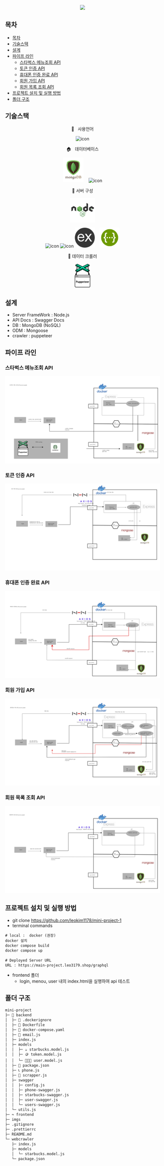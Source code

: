 <p align="center">
<img src="https://capsule-render.vercel.app/api?&type=waving&color=timeAuto&height=180&section=header&text=Mini Project%20:%20Starbucks&fontSize=50&animation=fadeIn&fontAlignY=45" />
  </p>

## 목차

-   [목차](#목차)
-   [기술스택](#기술스택)
-   [설계](#설계)
-   [파이프 라인](#파이프-라인)
    -   [스타벅스 메뉴조회 API](#스타벅스-메뉴조회-api)
    -   [토큰 인증 API](#토큰-인증-api)
    -   [휴대폰 인증 완료 API](#휴대폰-인증-완료-api)
    -   [회원 가입 API](#회원-가입-api)
    -   [회원 목록 조회 API](#회원-목록-조회-api)
-   [프로젝트 설치 및 실행 방법](#프로젝트-설치-및-실행-방법)
-   [폴더 구조](#폴더-구조)

## 기술스택

   <p align="center">
📑&nbsp&nbsp&nbsp사용언어
  </p>
<p align="center">
<img alt= "icon" wide="80" height="80" src ="https://techstack-generator.vercel.app/js-icon.svg">
  </p>
 <p align="center">
🏠&nbsp&nbsp&nbsp데이터베이스
  </p>
 <p align="center">
<img alt= "icon" wide="80" height="80" src ="imgs/mongodb-256x300.png">
&nbsp&nbsp
<img alt= "icon" wide="80" height="80" src ="imgs/img1.daumcdn.png">
</p>
 <p align="center">
🚀 서버 구성
 <p align="center">
<img alt= "icon" wide="80" height="80" src ="imgs/nodejs.png">
<p align="center">
<img alt= "icon" wide="65" height="65" src ="https://techstack-generator.vercel.app/docker-icon.svg">
<img alt= "icon" wide="65" height="65" src ="https://techstack-generator.vercel.app/restapi-icon.svg">
<img alt= "icon" wide="65" height="65" src ="imgs/express.png">
&nbsp&nbsp
<img alt= "icon" wide="65" height="65" src ="imgs/Swagger-logo.png
">

</p>
<p align="center">
🎨 데이터 크롤러
<p align="center">
<img alt= "icon" wide="80" height="80" src ="imgs/puppeteer.png">
</p>

## 설계

-   Server FrameWork : Node.js
-   API Docs : Swagger Docs
-   DB : MongoDB (NoSQL)
-   ODM : Mongoose
-   crawler : puppeteer

## 파이프 라인

### 스타벅스 메뉴조회 API

![](imgs/스타벅스%20메뉴조회%20API%20PG.png)

### 토큰 인증 API

![](imgs/토큰%20인증%20API%20PG.png)

### 휴대폰 인증 완료 API

![](imgs/휴대폰%20인증완료%20API%20PG.png)

### 회원 가입 API

![](imgs/회원가입%20API%20PG.png)

### 회원 목록 조회 API

![](imgs/회원%20목록%20조회%20API%20PG.png)

## 프로젝트 설치 및 실행 방법

-   git clone https://github.com/leokim1178/mini-project-1
-   terminal commands

```
# local :  docker (권장)
docker 설치
docker compose build
docker compose up

# Deployed Server URL
URL : https://main-project.leo3179.shop/graphql
```

-   frontend 폴더
    -   login, menou, user 내의 index.html을 실행하여 api 테스트

## 폴더 구조

```
mini-project
├─ 🚀 backend
│  ├─ 🐳 .dockerignore
│  ├─ 🐳 Dockerfile
│  ├─ 🐳 docker-compose.yaml
│  ├─ 📮 email.js
│  ├─ index.js
│  ├─ models
│  │  ├─ ☕️ starbucks.model.js
│  │  ├─ 🪙 token.model.js
│  │  └─ 👩🏻‍💻 user.model.js
│  ├─ 🎒 package.json
│  ├─ 📞 phone.js
│  ├─ 🎨 scrapper.js
│  ├─ swagger
│  │  ├─ config.js
│  │  ├─ phone-swagger.js
│  │  ├─ starbucks-swagger.js
│  │  ├─ user-swagger.js
│  │  └─ users-swagger.js
│  └─ utils.js
├─ ➬ frontend
├─ imgs
├─ .gitignore
├─ .prettierrc
├─ README.md
└─ webcrawler
   ├─ index.js
   ├─ models
   │  └─ starbucks.model.js
   └─ package.json
```
